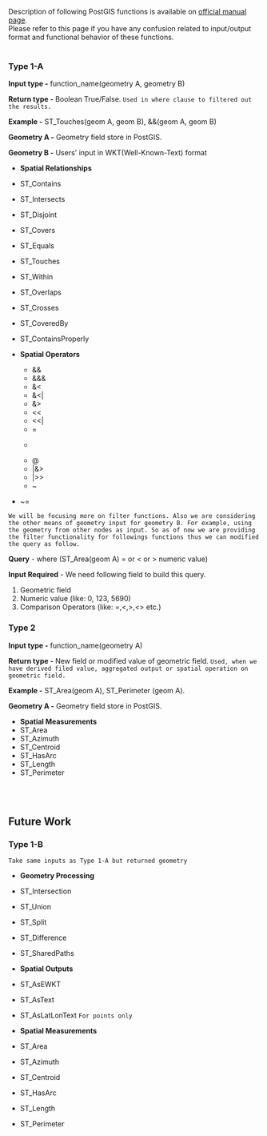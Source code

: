 Description of following PostGIS functions is available on [official manual page](http://postgis.net/docs/manual-2.0/reference.html). <br />Please refer to this page if you have any confusion related to input/output format and functional behavior of these functions.
<br />
<br />

### Type 1-A

**Input type -** function_name(geometry A, geometry B)

**Return type -** Boolean True/False. `Used in where clause to filtered out the results.`

**Example -** ST_Touches(geom A, geom B), &&(geom A, geom B)

**Geometry A -** Geometry field store in PostGIS.

**Geometry B -** Users' input in WKT(Well-Known-Text) format
    

* **Spatial Relationships**
 * ST_Contains 
 * ST_Intersects 
 * ST_Disjoint
 * ST_Covers
 * ST_Equals
 * ST_Touches
 * ST_Within
 * ST_Overlaps 
 * ST_Crosses
 * ST_CoveredBy
 * ST_ContainsProperly


* **Spatial Operators**
  * && 
  * &&&
  * &< 
  * &<| 
  * &> 
  * << 
  * <<| 
  * = 
  * >> 
  * @ 
  * |&> 
  * |>> 
  * ~ 
 * ~= 


`We will be focusing more on filter functions. Also we are considering the other means of geometry input for geometry B. For example, using the geometry from other nodes as input. So as of now we are providing the filter functionality for followings functions thus we can modified the query as follow.`

**Query** - where (ST_Area(geom A) = or < or > numeric value)  

**Input Required** - We need following field to build this query.

1. Geometric field
2. Numeric value (like: 0, 123, 5690)
3. Comparison Operators (like: =,<,>,<> etc.)

### Type 2
    
**Input type -** function_name(geometry A)

**Return type -** New field or modified value of geometric field. `Used, when we have derived filed value, aggregated output or spatial operation on geometric field.`

**Example -** ST_Area(geom A), ST_Perimeter (geom A).

**Geometry A -** Geometry field store in PostGIS.
 
* **Spatial Measurements**
 * ST_Area
 * ST_Azimuth
 * ST_Centroid
 * ST_HasArc
 * ST_Length
 * ST_Perimeter
<br />
<br />

## Future Work

### Type 1-B 

`Take same inputs as Type 1-A but returned geometry`

* **Geometry Processing** 
 * ST_Intersection
 * ST_Union
 * ST_Split
 * ST_Difference
 * ST_SharedPaths

* **Spatial Outputs**
 * ST_AsEWKT
 * ST_AsText 
 * ST_AsLatLonText `For points only`

* **Spatial Measurements**
 * ST_Area
 * ST_Azimuth
 * ST_Centroid
 * ST_HasArc
 * ST_Length
 * ST_Perimeter
